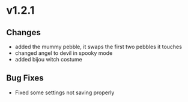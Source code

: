 # v1.2.1

## Changes
- added the mummy pebble, it swaps the first two pebbles it touches
- changed angel to devil in spooky mode
- added bijou witch costume

## Bug Fixes
- Fixed some settings not saving properly